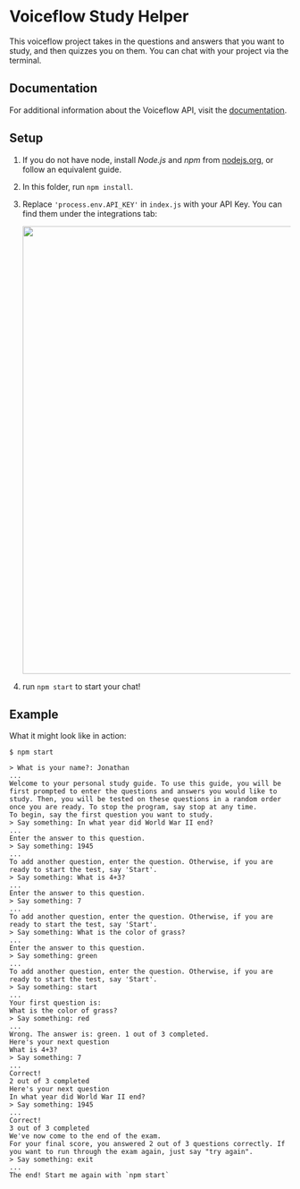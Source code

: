 # Voiceflow Study Helper

This voiceflow project takes in the questions and answers that you want to study, and then quizzes you on them. You can chat with your project via the terminal.

## Documentation

For additional information about the Voiceflow API, visit the [documentation](https://www.voiceflow.com/api/dialog-manager).

## Setup

1. If you do not have node, install _Node.js_ and _npm_ from [nodejs.org](https://nodejs.org/), or follow an equivalent guide.
2. In this folder, run `npm install`.
3. Replace `'process.env.API_KEY'` in `index.js` with your API Key.
   You can find them under the integrations tab:

   <img src="https://user-images.githubusercontent.com/5643574/129422436-04d964d3-85a0-402d-ae5e-d6e84723da5e.png" width=800 />

4. run `npm start` to start your chat!

## Example

What it might look like in action:

```
$ npm start

> What is your name?: Jonathan
...
Welcome to your personal study guide. To use this guide, you will be first prompted to enter the questions and answers you would like to study. Then, you will be tested on these questions in a random order once you are ready. To stop the program, say stop at any time.
To begin, say the first question you want to study.
> Say something: In what year did World War II end?
...
Enter the answer to this question.
> Say something: 1945
...
To add another question, enter the question. Otherwise, if you are ready to start the test, say 'Start'.
> Say something: What is 4+3?
...
Enter the answer to this question.
> Say something: 7
...
To add another question, enter the question. Otherwise, if you are ready to start the test, say 'Start'.
> Say something: What is the color of grass?
...
Enter the answer to this question.
> Say something: green
...
To add another question, enter the question. Otherwise, if you are ready to start the test, say 'Start'.
> Say something: start
...
Your first question is:
What is the color of grass? 
> Say something: red
...
Wrong. The answer is: green. 1 out of 3 completed.
Here's your next question
What is 4+3? 
> Say something: 7
...
Correct!
2 out of 3 completed
Here's your next question
In what year did World War II end? 
> Say something: 1945
...
Correct!
3 out of 3 completed
We've now come to the end of the exam. 
For your final score, you answered 2 out of 3 questions correctly. If you want to run through the exam again, just say "try again". 
> Say something: exit
...
The end! Start me again with `npm start`
```
